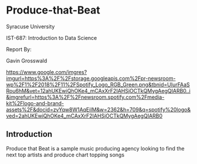 # Produce-that-Beat
Syracuse University

IST-687: Introduction to Data Science

Report By:

Gavin Grosswald

https://www.google.com/imgres?imgurl=https%3A%2F%2Fstorage.googleapis.com%2Fpr-newsroom-wp%2F1%2F2018%2F11%2FSpotify_Logo_RGB_Green.png&tbnid=UIurFAaSRou6hM&vet=12ahUKEwiQhOKe4_mCAxXrF2IAHSjOCTkQMygAegQIARB0..i&imgrefurl=https%3A%2F%2Fnewsroom.spotify.com%2Fmedia-kit%2Flogo-and-brand-assets%2F&docid=zvYqw8W1AqEiIM&w=2362&h=709&q=spotify%20logo&ved=2ahUKEwiQhOKe4_mCAxXrF2IAHSjOCTkQMygAegQIARB0

## Introduction
Produce that Beat is a sample music producing agency looking to find the next top artists and produce chart topping songs
